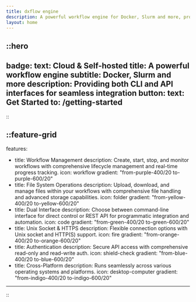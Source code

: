 ```yaml
---
title: dxflow engine
description: A powerful workflow engine for Docker, Slurm and more, providing both CLI and API interfaces for seamless integration
layout: home
---
```


::hero
---
badge:
  text: Cloud & Self-hosted
title: A powerful workflow engine
subtitle: Docker, Slurm and more
description: Providing both CLI and API interfaces for seamless integration
button:
  text: Get Started
  to: /getting-started
---
::

::feature-grid
---
features:
  - title: Workflow Management
    description: Create, start, stop, and monitor workflows with comprehensive lifecycle management and real-time progress tracking.
    icon: workflow
    gradient: "from-purple-400/20 to-purple-600/20"
  - title: File System Operations
    description: Upload, download, and manage files within your workflows with comprehensive file handling and advanced storage capabilities.
    icon: folder
    gradient: "from-yellow-400/20 to-yellow-600/20"
  - title: Dual Interface
    description: Choose between command-line interface for direct control or REST API for programmatic integration and automation.
    icon: code
    gradient: "from-green-400/20 to-green-600/20"
  - title: Unix Socket & HTTPS
    description: Flexible connection options with Unix socket and HTTP(S) support.
    icon: fire
    gradient: "from-orange-400/20 to-orange-600/20"
  - title: Authentication
    description: Secure API access with comprehensive read-only and read-write auth.
    icon: shield-check
    gradient: "from-blue-400/20 to-blue-600/20"
  - title: Cross-Platform
    description: Runs seamlessly across various operating systems and platforms.
    icon: desktop-computer
    gradient: "from-indigo-400/20 to-indigo-600/20"
---
::
